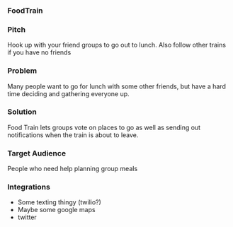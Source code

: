 ### FoodTrain

### Pitch

Hook up with your friend groups to go out to lunch. Also follow other trains if you have no friends

### Problem

Many people want to go for lunch with some other friends, but have a hard time deciding and gathering everyone up.

### Solution

Food Train lets groups vote on places to go as well as sending out notifications when the train is about to leave.

### Target Audience

People who need help planning group meals

### Integrations

* Some texting thingy (twilio?)
* Maybe some google maps
* twitter
